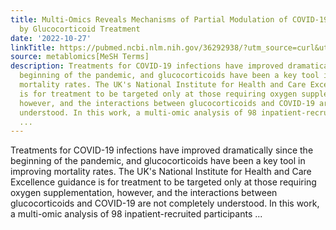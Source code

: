 ```yaml
---
title: Multi-Omics Reveals Mechanisms of Partial Modulation of COVID-19 Dysregulation
  by Glucocorticoid Treatment
date: '2022-10-27'
linkTitle: https://pubmed.ncbi.nlm.nih.gov/36292938/?utm_source=curl&utm_medium=rss&utm_campaign=pubmed-2&utm_content=1Zkrxt7ktlCbHBXEV3v65xxSnkSWNsJ1A6Fq3gBniKhGfIUslK&fc=20210907212339&ff=20221028212532&v=2.17.8
source: metablomics[MeSH Terms]
description: Treatments for COVID-19 infections have improved dramatically since the
  beginning of the pandemic, and glucocorticoids have been a key tool in improving
  mortality rates. The UK's National Institute for Health and Care Excellence guidance
  is for treatment to be targeted only at those requiring oxygen supplementation,
  however, and the interactions between glucocorticoids and COVID-19 are not completely
  understood. In this work, a multi-omic analysis of 98 inpatient-recruited participants
  ...
---
```

Treatments for COVID-19 infections have improved dramatically since the beginning of the pandemic, and glucocorticoids have been a key tool in improving mortality rates. The UK's National Institute for Health and Care Excellence guidance is for treatment to be targeted only at those requiring oxygen supplementation, however, and the interactions between glucocorticoids and COVID-19 are not completely understood. In this work, a multi-omic analysis of 98 inpatient-recruited participants ...